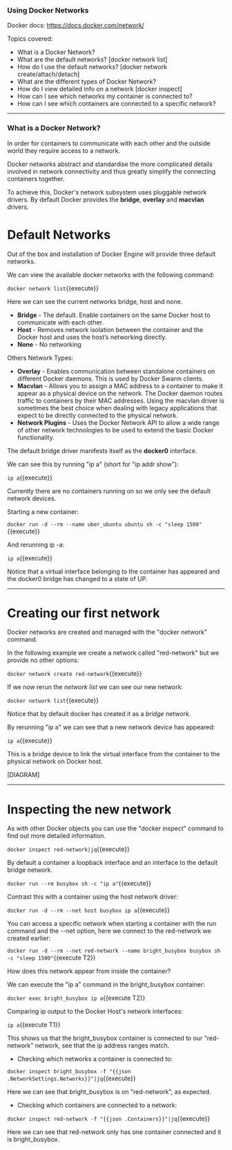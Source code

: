 ### Using Docker Networks

Docker docs: https://docs.docker.com/network/

Topics covered:
- What is a Docker Network?
- What are the default networks? [docker network list]
- How do I use the default networks? [docker network create/attach/detach]
- What are the different types of Docker Network?
- How do I view detailed info on a network [docker inspect]
- How can I see which networks my container is connected to?
- How can I see which containers are connected to a specific network?

-----

### What is a Docker Network?
In order for containers to communicate with each other and the outside world they require access to a network.

Docker networks abstract and standardise the more complicated details involved in network connectivity and thus greatly simplify the connecting containers together.

To achieve this, Docker's network subsystem uses pluggable network drivers. By default Docker provides the **bridge**, **overlay** and **macvlan** drivers.

# Default Networks
Out of the box and installation of Docker Engine will provide three default networks.

We can view the available docker networks with the following command:

`docker network list`{{execute}}

Here we can see the current networks bridge, host and none.

* **Bridge** - The default. Enable containers on the same Docker host to communicate with each other.
* **Host** -  Removes network isolation between the container and the Docker host and uses the host’s networking directly.
* **None** - No networking

Others Network Types:

* **Overlay** - Enables communication between standalone containers on different Docker daemons. This is used by Docker Swarm clients.
* **Macvlan** - Allows you to assign a MAC address to a container to make it appear as a physical device on the network. The Docker daemon routes traffic to containers by their MAC addresses. Using the macvlan driver is sometimes the best choice when dealing with legacy applications that expect to be directly connected to the physical network. 
* **Network Plugins** - Uses the Docker Network API to allow a wide range of other network technologies to be used to extend the basic Docker functionality.

The default bridge driver manifests itself as the **docker0** interface.

We can see this by running "ip a" (short for "ip addr show"):

`ip a`{{execute}}

Currently there are no containers running on so we only see the default network devices.

Starting a new container:

`docker run -d --rm --name uber_ubuntu ubuntu sh -c "sleep 1500"`{{execute}}

And rerunning ip -a:

`ip a`{{execute}}

Notice that a virtual interface belonging to the container has appeared and the docker0 bridge has changed to a state of UP.

-----

# Creating our first network

Docker networks are created and managed with the "docker network" command.

In the following example we create a network called "red-network" but we provide no other options:

`docker network create red-network`{{execute}}

If we now rerun the _network list_ we can see our new network:

`docker network list`{{execute}}

Notice that by default docker has created it as a _bridge_ network.

By rerunning "ip a" we can see that a new network device has appeared:

`ip a`{{execute}}

This is a bridge device to link the virtual interface from the container to the physical network on Docker host.

[DIAGRAM]

-----

# Inspecting the new network

As with other Docker objects you can use the "docker inspect" command to find out more detailed information.

`docker inspect red-network|jq`{{execute}}

By default a container a loopback interface and an interface to the default bridge network.

`docker run --rm busybox sh -c "ip a"`{{execute}}

Contrast this with a container using the host network driver:

`docker run -d --rm --net host busybox ip a`{{execute}}

You can access a specific network when starting a container with the run command and the --net option, here we connect to the red-network we created earlier:

`docker run -d --rm --net red-network --name bright_busybox busybox sh -c "sleep 1500"`{{execute T2}}

How does this network appear from inside the container? 

We can execute the "ip a" command in the bright_busybox container:

`docker exec bright_busybox ip a`{{execute T2}}

Comparing ip output to the Docker Host's network interfaces:

`ip a`{{execute T1}}

This shows us that the bright_busybox container is connected to our "red-network" network, see that the ip address ranges match.

- Checking which networks a container is connected to:

`docker inspect bright_busybox -f "{{json .NetworkSettings.Networks}}"|jq`{{execute}}

Here we can see that bright_busybox is on "red-network", as expected.

- Checking which containers are connected to a network:

`docker inspect red-network -f "{{json .Containers}}"|jq`{{execute}}

Here we can see that red-network only has one container connected and it is bright_busybox.
